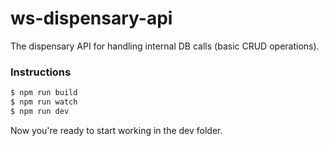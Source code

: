 # ws-dispensary-api

The dispensary API for handling internal DB calls (basic CRUD operations).

### Instructions

```sh
$ npm run build
$ npm run watch
$ npm run dev
```
Now you're ready to start working in the dev folder.

